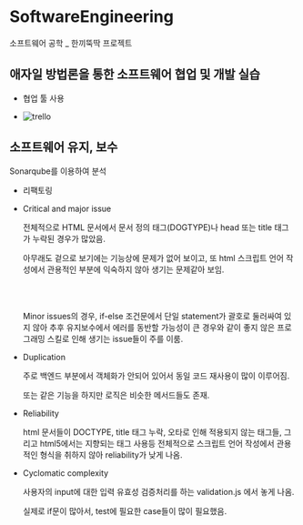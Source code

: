 # SoftwareEngineering
소프트웨어 공학 _ 한끼뚝딱 프로젝트

## 애자일 방법론을 통한 소프트웨어 협업 및 개발 실습

* 협업 툴 사용

* ![trello](https://trello.com/b/cbShzGDz/work-plan)

## 소프트웨어 유지, 보수

Sonarqube를 이용하여 분석

* 리팩토링

* Critical and major issue

  전체적으로 HTML 문서에서 문서 정의 태그(DOGTYPE)나 head 또는 title 태그가 누락된 경우가 많았음. 
  
  아무래도 겉으로 보기에는 기능상에 문제가 없어 보이고, 또 html 스크립트 언어 작성에서 관용적인 부분에 익숙하지 않아 생기는 문제같아 보임.
  
  <br>
  <br>
  
  Minor issues의 경우, if-else 조건문에서 단일 statement가 괄호로 둘러싸여 있지 않아 추후 유지보수에서 에러를 동반할 가능성이 큰 경우와 같이
  좋지 않은 프로그래밍 스킬로 인해 생기는 issue들이 주를 이룸.

* Duplication
  
  주로 백엔드 부분에서 객체화가 안되어 있어서 동일 코드 재사용이 많이 이루어짐.
  
  또는 같은 기능을 하지만 로직은 비슷한 메서드들도 존재.

* Reliability
  
  html 문서들이 DOCTYPE, title 태그 누락, 오타로 인해 적용되지 않는 태그들, 그리고 html5에서는 지향되는 태그 사용등 전체적으로 스크립트 언어 작성에서 
  관용적인 형식을 취하지 않아 reliability가 낮게 나옴.

* Cyclomatic complexity

  사용자의 input에 대한 입력 유효성 검증처리를 하는 validation.js 에서 놓게 나옴. 
  
  실제로 if문이 많아서, test에 필요한 case들이 많이 필요했음.
